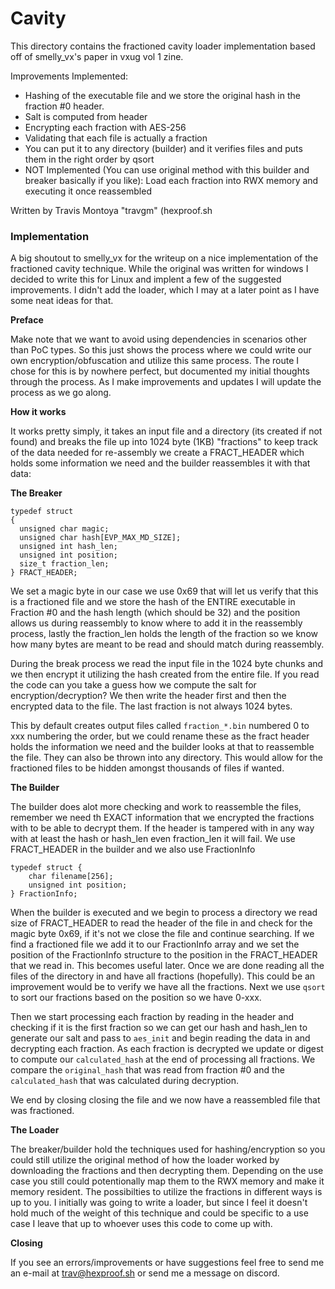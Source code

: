Cavity
===============
This directory contains the fractioned cavity loader implementation based off of smelly_vx's paper in
vxug vol 1 zine. 

Improvements Implemented:
- Hashing of the executable file and we store the original hash in the fraction #0 header.
- Salt is computed from header
- Encrypting each fraction with AES-256
- Validating that each file is actually a fraction
- You can put it to any directory (builder) and it verifies files and puts them in the right order by qsort
- NOT Implemented (You can use original method with this builder and breaker basically if you like): Load each fraction into RWX memory and executing it once reassembled

Written by Travis Montoya "travgm" (hexproof.sh

### Implementation

A big shoutout to smelly_vx for the writeup on a nice implementation of the fractioned cavity
technique. While the original was written for windows I decided to write this for Linux and implent
a few of the suggested improvements. I didn't add the loader, which I may at a later point as I have
some neat ideas for that. 

**Preface**

Make note that we want to avoid using dependencies in scenarios other than PoC types. So this just shows
the process where we could write our own encryption/obfuscation and utilize this same process. The
route I chose for this is by nowhere perfect, but documented my initial thoughts through the process. As
I make improvements and updates I will update the process as we go along.

**How it works**

It works pretty simply, it takes an input file and a directory (its created if not found) and breaks
the file up into 1024 byte (1KB) "fractions" to keep track of the data needed for re-assembly we create
a FRACT_HEADER which holds some information we need and the builder reassembles it with that data:


**The Breaker**

```
typedef struct
{ 
  unsigned char magic;
  unsigned char hash[EVP_MAX_MD_SIZE];
  unsigned int hash_len;
  unsigned int position;
  size_t fraction_len;
} FRACT_HEADER;
```

We set a magic byte in our case we use 0x69 that will let us verify that this is a fractioned file and
we store the hash of the ENTIRE executable in Fraction #0 and the hash length (which should be 32) and
the position allows us during reassembly to know where to add it in the reassembly process, lastly the
fraction_len holds the length of the fraction so we know how many bytes are meant to be read and should
match during reassembly.

During the break process we read the input file in the 1024 byte chunks and we then encrypt it utilizing
the hash created from the entire file. If you read the code can you take a guess how we compute the salt
for encryption/decryption? We then write the header first and then the encrypted data to the file. The
last fraction is not always 1024 bytes.

This by default creates output files called `fraction_*.bin` numbered 0 to xxx numbering the order, but
we could rename these as the fract header holds the information we need and the builder looks at that to
reassemble the file. They can also be thrown into any directory. This would allow for the fractioned files
to be hidden amongst thousands of files if wanted.

**The Builder**

The builder does alot more checking and work to reassemble the files, remember we need th EXACT information
that we encrypted the fractions with to be able to decrypt them. If the header is tampered with in any way
with at least the hash or hash_len even fraction_len it will fail. We use FRACT_HEADER in the builder and we
also use FractionInfo

```
typedef struct {
    char filename[256];
    unsigned int position;
} FractionInfo;
```

When the builder is executed and we begin to process a directory we read size of FRACT_HEADER to read the
header of the file in and check for the magic byte 0x69, if it's not we close the file and continue searching.
If we find a fractioned file we add it to our FractionInfo array and we set the position of the FractionInfo
structure to the position in the FRACT_HEADER that we read in. This becomes useful later. Once we are done reading
all the files of the directory in and have all fractions (hopefully). This could be an improvement would be to verify
we have all the fractions. Next we use `qsort` to sort our fractions based on the position so we have 0-xxx.

Then we start processing each fraction by reading in the header and checking if it is the first fraction so we can
get our hash and hash_len to generate our salt and pass to `aes_init` and begin reading the data in and decrypting
each fraction. As each fraction is decrypted we update or digest to compute our `calculated_hash` at the end of 
processing all fractions. We compare the `original_hash` that was read from fraction #0 and the `calculated_hash` that
was calculated during decryption.

We end by closing closing the file and we now have a reassembled file that was fractioned.

**The Loader**

The breaker/builder hold the techniques used for hashing/encryption so you could still utilize the original method of
how the loader worked by downloading the fractions and then decrypting them. Depending on the use case you still could
potentionally map them to the RWX memory and make it memory resident. The possibilties to utilize the fractions in
different ways is up to you. I initially was going to write a loader, but since I feel it doesn't hold much of the weight
of this technique and could be specific to a use case I leave that up to whoever uses this code to come up with.

**Closing**

If you see an errors/improvements or have suggestions feel free to send me an e-mail at trav@hexproof.sh or send me a
message on discord.

